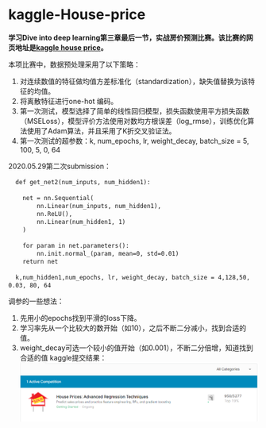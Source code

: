 # kaggle-House-price

**学习Dive into deep learning第三章最后一节，实战房价预测比赛。该比赛的网页地址是[kaggle house price]( https://www.kaggle.com/c/house-prices-advanced-regression-techniques )。**

本项比赛中，数据预处理采用了以下策略：
1. 对连续数值的特征做均值方差标准化（standardization），缺失值替换为该特征的均值。
2. 将离散特征进行one-hot 编码。
3. 第一次测试，模型选择了简单的线性回归模型，损失函数使用平方损失函数（MSELoss），模型评价方法使用对数均方根误差（log_rmse），训练优化算法使用了Adam算法，并且采用了K折交叉验证法。
4. 第一次测试的超参数：k, num_epochs, lr, weight_decay, batch_size = 5, 100, 5, 0, 64

2020.05.29第二次submission：
```
  def get_net2(num_inputs, num_hidden1):

    net = nn.Sequential(
        nn.Linear(num_inputs, num_hidden1),
        nn.ReLU(),
        nn.Linear(num_hidden1, 1)
    )

    for param in net.parameters():
        nn.init.normal_(param, mean=0, std=0.01)
    return net
    
  k,num_hidden1,num_epochs, lr, weight_decay, batch_size = 4,128,50, 0.03, 80, 64
```
调参的一些想法：
1. 先用小的epochs找到平滑的loss下降。
2. 学习率先从一个比较大的数开始（如10），之后不断二分减小，找到合适的值。
3. weight_decay可选一个较小的值开始（如0.001），不断二分倍增，知道找到合适的值
kaggle提交结果：
![Image text](images/submission_result.png)
